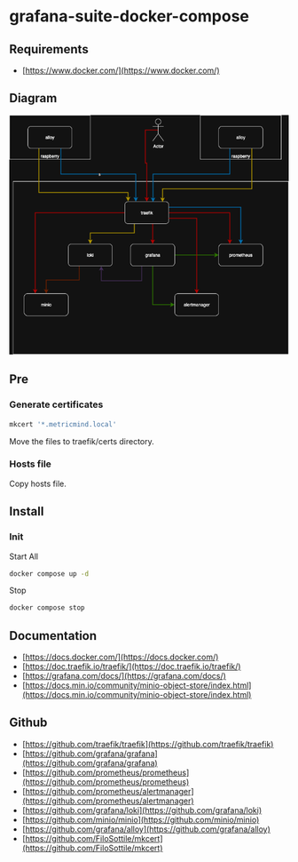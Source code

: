 # grafana-suite-docker-compose

## Requirements

* [https://www.docker.com/](https://www.docker.com/)

## Diagram

![Diagram](metricmind.drawio.png)

## Pre

### Generate certificates

```sh
mkcert '*.metricmind.local'
```

Move the files to traefik/certs directory.

### Hosts file

Copy hosts file.

## Install

### Init

Start All

```sh
docker compose up -d
```

Stop

```sh
docker compose stop
```

## Documentation

* [https://docs.docker.com/](https://docs.docker.com/)
* [https://doc.traefik.io/traefik/](https://doc.traefik.io/traefik/)
* [https://grafana.com/docs/](https://grafana.com/docs/)
* [https://docs.min.io/community/minio-object-store/index.html](https://docs.min.io/community/minio-object-store/index.html)

## Github

* [https://github.com/traefik/traefik](https://github.com/traefik/traefik)
* [https://github.com/grafana/grafana](https://github.com/grafana/grafana)
* [https://github.com/prometheus/prometheus](https://github.com/prometheus/prometheus)
* [https://github.com/prometheus/alertmanager](https://github.com/prometheus/alertmanager)
* [https://github.com/grafana/loki](https://github.com/grafana/loki)
* [https://github.com/minio/minio](https://github.com/minio/minio)
* [https://github.com/grafana/alloy](https://github.com/grafana/alloy)
* [https://github.com/FiloSottile/mkcert](https://github.com/FiloSottile/mkcert)
